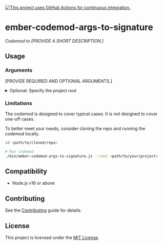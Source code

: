 [![This project uses GitHub Actions for continuous integration.](https://github.com/<your-github-handle>/<your-repo-name>/actions/workflows/ci.yml/badge.svg)](https://github.com/<your-github-handle>/<your-repo-name>/actions/workflows/ci.yml)

# ember-codemod-args-to-signature

_Codemod to [PROVIDE A SHORT DESCRIPTION.]_


## Usage

### Arguments

[PROVIDE REQUIRED AND OPTIONAL ARGUMENTS.]

<details>

<summary>Optional: Specify the project root</summary>

Pass `--root` to run the codemod somewhere else (i.e. not in the current directory).

```sh
npx ember-codemod-args-to-signature --root <path/to/your/project>
```

</details>


### Limitations

The codemod is designed to cover typical cases. It is not designed to cover one-off cases.

To better meet your needs, consider cloning the repo and running the codemod locally.

```sh
cd <path/to/cloned/repo>

# Run codemod
./bin/ember-codemod-args-to-signature.js --root <path/to/your/project>
```


## Compatibility

- Node.js v16 or above


## Contributing

See the [Contributing](CONTRIBUTING.md) guide for details.


## License

This project is licensed under the [MIT License](LICENSE.md).

